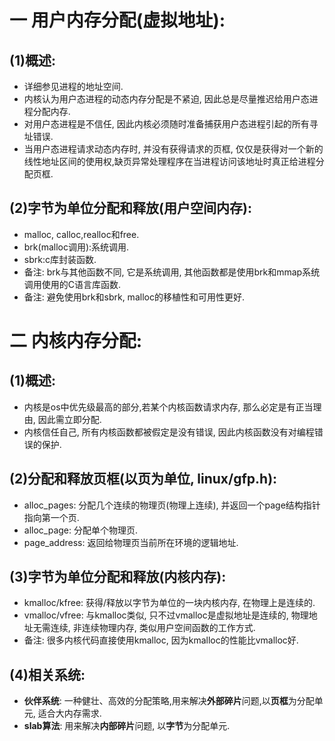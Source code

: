 # 一 用户内存分配(虚拟地址):
## (1)概述:
- 详细参见进程的地址空间.
- 内核认为用户态进程的动态内存分配是不紧迫, 因此总是尽量推迟给用户态进程分配内存.
- 对用户态进程是不信任, 因此内核必须随时准备捕获用户态进程引起的所有寻址错误.
- 当用户态进程请求动态内存时, 并没有获得请求的页框, 仅仅是获得对一个新的线性地址区间的使用权,缺页异常处理程序在当进程访问该地址时真正给进程分配页框.

## (2)字节为单位分配和释放(用户空间内存):
- malloc, calloc,realloc和free.
- brk(malloc调用):系统调用.
- sbrk:c库封装函数.
- 备注: brk与其他函数不同, 它是系统调用, 其他函数都是使用brk和mmap系统调用使用的C语言库函数.
- 备注: 避免使用brk和sbrk, malloc的移植性和可用性更好.

# 二 内核内存分配:
## (1)概述:
- 内核是os中优先级最高的部分,若某个内核函数请求内存, 那么必定是有正当理由, 因此需立即分配.
- 内核信任自己, 所有内核函数都被假定是没有错误, 因此内核函数没有对编程错误的保护.

## (2)分配和释放页框(以页为单位, linux/gfp.h):
- alloc_pages: 分配几个连续的物理页(物理上连续), 并返回一个page结构指针指向第一个页.
- alloc_page: 分配单个物理页.
- page_address: 返回给物理页当前所在环境的逻辑地址.

## (3)字节为单位分配和释放(内核内存):
- kmalloc/kfree: 获得/释放以字节为单位的一块内核内存, 在物理上是连续的.
- vmalloc/vfree: 与kmalloc类似, 只不过vmalloc是虚拟地址是连续的, 物理地址无需连续, 非连续物理内存, 类似用户空间函数的工作方式.
- 备注: 很多内核代码直接使用kmalloc, 因为kmalloc的性能比vmalloc好.

## (4)相关系统:
- **伙伴系统**: 一种健壮、高效的分配策略,用来解决**外部碎片**问题,以**页框**为分配单元, 适合大内存需求.
- **slab算法**: 用来解决**内部碎片**问题, 以**字节**为分配单元.
